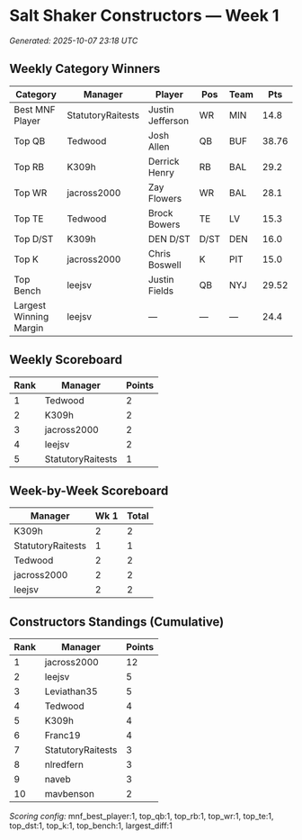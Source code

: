# Salt Shaker Constructors — Week 1
_Generated: 2025-10-07 23:18 UTC_

## Weekly Category Winners
| Category | Manager | Player | Pos | Team | Pts |
|---|---|---|---|---|---|
| Best MNF Player | StatutoryRaitests | Justin Jefferson | WR | MIN | 14.8 |
| Top QB | Tedwood | Josh Allen | QB | BUF | 38.76 |
| Top RB | K309h | Derrick Henry | RB | BAL | 29.2 |
| Top WR | jacross2000 | Zay Flowers | WR | BAL | 28.1 |
| Top TE | Tedwood | Brock Bowers | TE | LV | 15.3 |
| Top D/ST | K309h | DEN D/ST | D/ST | DEN | 16.0 |
| Top K | jacross2000 | Chris Boswell | K | PIT | 15.0 |
| Top Bench | leejsv | Justin Fields | QB | NYJ | 29.52 |
| Largest Winning Margin | leejsv | — | — | — | 24.4 |

## Weekly Scoreboard
| Rank | Manager | Points |
|---|---|---|
| 1 | Tedwood | 2 |
| 2 | K309h | 2 |
| 3 | jacross2000 | 2 |
| 4 | leejsv | 2 |
| 5 | StatutoryRaitests | 1 |

## Week-by-Week Scoreboard
| Manager | Wk 1 | Total |
|---|---|---|
| K309h | 2 | 2 |
| StatutoryRaitests | 1 | 1 |
| Tedwood | 2 | 2 |
| jacross2000 | 2 | 2 |
| leejsv | 2 | 2 |

## Constructors Standings (Cumulative)
| Rank | Manager | Points |
|---|---|---|
| 1 | jacross2000 | 12 |
| 2 | leejsv | 5 |
| 3 | Leviathan35 | 5 |
| 4 | Tedwood | 4 |
| 5 | K309h | 4 |
| 6 | Franc19 | 4 |
| 7 | StatutoryRaitests | 3 |
| 8 | nlredfern | 3 |
| 9 | naveb | 3 |
| 10 | mavbenson | 2 |

_Scoring config:_ mnf_best_player:1, top_qb:1, top_rb:1, top_wr:1, top_te:1, top_dst:1, top_k:1, top_bench:1, largest_diff:1
